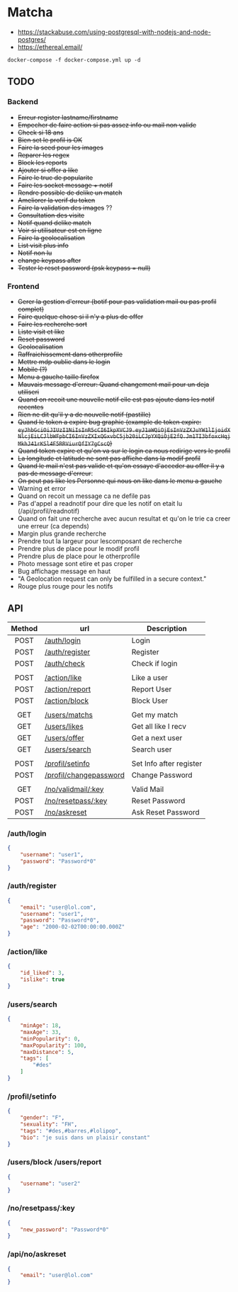# Matcha

- https://stackabuse.com/using-postgresql-with-nodejs-and-node-postgres/
- https://ethereal.email/

```
docker-compose -f docker-compose.yml up -d
```

## TODO
### Backend
- ~~Erreur register lastname/firstname~~
- ~~Empecher de faire action si pas assez info ou mail non valide~~
- ~~Check si 18 ans~~
- ~~Bien set le profil is OK~~
- ~~Faire la seed pour les images~~
- ~~Reparer les regex~~
- ~~Block les reports~~
- ~~Ajouter si offer a like~~
- ~~Faire le truc de popularite~~
- ~~Faire les socket message + notif~~
- ~~Rendre possible de delike un match~~
- ~~Ameliorer la verif du token~~
- ~~Faire la validation des images~~ ??
- ~~Consultation des visite~~
- ~~Notif quand delike match~~
- ~~Voir si utilisateur est en ligne~~
- ~~Faire la geolocalisation~~
- ~~List visit plus info~~
- ~~Notif non lu~~
- ~~change keypass after~~
- ~~Tester le reset password (psk keypass = null)~~

### Frontend
- ~~Gerer la gestion d'erreur (botif pour pas validation mail ou pas profil complet)~~
- ~~Faire quelque chose si il n'y a plus de offer~~
- ~~Faire les recherche sort~~
- ~~Liste visit et like~~
- ~~Reset password~~
- ~~Geolocalisation~~
- ~~Raffraichissement dans otherprofile~~
- ~~Mettre mdp oublie dans le login~~
- ~~Mobile (?)~~
- ~~Menu a gauche taille firefox~~
- ~~Mauvais message d'erreur: Quand changement mail pour un deja utiliseri~~
- ~~Quand on recoit une nouvelle notif elle est pas ajoute dans les notif recentes~~
- ~~Rien ne dit qu'il y a de nouvelle notif (pastille)~~
- ~~Quand le token a expire bug graphic (example de token expire: `eyJhbGciOiJIUzI1NiIsInR5cCI6IkpXVCJ9.eyJ1aWQiOjEsInVzZXJuYW1lIjoidXNlcjEiLCJlbWFpbCI6InVzZXIxQGxvbC5jb20iLCJpYXQiOjE2fQ.Jm1TI3bfoxcHqjMkhJ41rKSl4F5RRViurQfIY7gCscQ`)~~
- ~~Quand token expire et qu'on va sur le login ca nous redirige vers le profil~~
- ~~La longitude et latitude ne sont pas affiche dans la modif profil~~
- ~~Quand le mail n'est pas valide et qu'on essaye d'acceder au offer il y a pas de message d'erreur~~:
- ~~On peut pas like les Personne qui nous on like dans le menu a gauche~~
- Warning et error
- Quand on recoit un message ca ne defile pas
- Pas d'appel a readnotif pour dire que les notif on etait lu (/api/profil/readnotif)
- Quand on fait une recherche avec aucun resultat et qu'on le trie ca creer une erreur (ca depends)
- Margin plus grande recherche
- Prendre tout la largeur pour lescomposant de recherche
- Prendre plus de place pour le modif profil
- Prendre plus de place pour le otherprofile
- Photo message sont etire et pas croper
- Bug affichage message en haut
- "A Geolocation request can only be fulfilled in a secure context."
- Rouge plus rouge pour les notifs

## API
| Method | url                         | Description             |
|:------:|-----------------------------|-------------------------|
| POST   | [/auth/login            ]() | Login                   |
| POST   | [/auth/register         ]() | Register                |
| POST   | [/auth/check            ]() | Check if login          |
|        |                             |                         |
| POST   | [/action/like           ]() | Like a user             |
| POST   | [/action/report         ]() | Report User             |
| POST   | [/action/block          ]() | Block User              |
|        |                             |                         |
| GET    | [/users/matchs          ]() | Get my match            |
| GET    | [/users/likes           ]() | Get all like I recv     |
| GET    | [/users/offer           ]() | Get a next user         |
| GET    | [/users/search          ]() | Search user             |
|        |                             |                         |
| POST   | [/profil/setinfo        ]() | Set Info after register |
| POST   | [/profil/changepassword ]() | Change Password         |
|        |                             |                         |
| GET    | [/no/validmail/:key     ]() | Valid Mail              |
| POST   | [/no/resetpass/:key     ]() | Reset Password          |
| POST   | [/no/askreset           ]() | Ask Reset Password      |

### /auth/login
```json
{
    "username": "user1",
    "password": "Password*0"
}
```

### /auth/register
```json
{
    "email": "user@lol.com",
    "username": "user1",
    "password": "Password*0",
    "age": "2000-02-02T00:00:00.000Z"
}
```

### /action/like
```json
{
    "id_liked": 3,
    "islike": true
}
```

### /users/search
```json
{
    "minAge": 18,
    "maxAge": 33,
    "minPopularity": 0,
    "maxPopularity": 100,
    "maxDistance": 5,
    "tags": [
        "#des"
    ]
}
```

### /profil/setinfo
```json
{
    "gender": "F",
    "sexuality": "FH",
    "tags": "#des,#barres,#lolipop",
    "bio": "je suis dans un plaisir constant"
}
```

### /users/block /users/report
```json
{
    "username": "user2"
}
```

### /no/resetpass/:key
```json
{
    "new_password": "Password*0"
}
```

### /api/no/askreset
```json
{
    "email": "user@lol.com"
}
```
